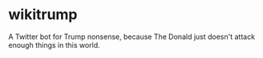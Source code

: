 # wikitrump

A Twitter bot for Trump nonsense, because The Donald just doesn't attack enough things in this world.